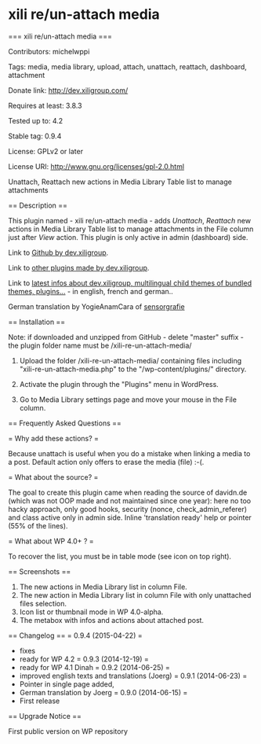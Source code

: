 xili re/un-attach media
=======================

=== xili re/un-attach media ===

Contributors: michelwppi

Tags: media, media library, upload, attach, unattach, reattach, dashboard, attachment

Donate link: http://dev.xiligroup.com/

Requires at least: 3.8.3

Tested up to: 4.2

Stable tag: 0.9.4

License: GPLv2 or later

License URI: http://www.gnu.org/licenses/gpl-2.0.html

Unattach, Reattach new actions in Media Library Table list to manage attachments

== Description ==

This plugin named - xili re/un-attach media - adds *Unattach*, *Reattach* new actions in Media Library Table list to manage attachments in the File column just after *View* action.
This plugin is only active in admin (dashboard) side.

Link to [Github by dev.xiligroup](https://github.com/dev-xiligroup/ "Other xili plugins or themes in dev").

Link to [other plugins made by dev.xiligroup](http://wordpress.org/plugins/search.php?q=xili&sort= "Other xili-plugins").

Link to [latest infos about dev.xiligroup, multilingual child themes of bundled themes, plugins...](http://2014.extend.xiligroup.org/) - in english, french and german..

German translation by YogieAnamCara of [sensorgrafie](http://www.sensorgrafie.de)

== Installation ==

Note: if downloaded and unzipped from GitHub - delete "master" suffix - the plugin folder name must be /xili-re-un-attach-media/

1. Upload the folder /xili-re-un-attach-media/ containing files including "xili-re-un-attach-media.php" to the "/wp-content/plugins/" directory.

2. Activate the plugin through the "Plugins" menu in WordPress.

3. Go to Media Library settings page and move your mouse in the File column.

== Frequently Asked Questions ==

= Why add these actions? =

Because unattach is useful when you do a mistake when linking a media to a post. Default action only offers to erase the media (file) :-(.

= What about the source? =

The goal to create this plugin came when reading the source of davidn.de (which was not OOP made and not maintained since one year): here no too hacky approach, only good hooks, security (nonce, check_admin_referer) and class active only in admin side.
Inline 'translation ready' help or pointer (55% of the lines).

= What about WP 4.0+  ? =

To recover the list, you must be in table mode (see icon on top right).

== Screenshots ==

1. The new actions in Media Library list in column File.
2. The new action in Media Library list in column File with only unattached files selection.
3. Icon list or thumbnail mode in WP 4.0-alpha.
4. The metabox with infos and actions about attached post.

== Changelog ==
= 0.9.4 (2015-04-22) =
* fixes
* ready for WP 4.2
= 0.9.3 (2014-12-19) =
* ready for WP 4.1 Dinah
= 0.9.2 (2014-06-25) =
* improved english texts and translations (Joerg)
= 0.9.1 (2014-06-23) =
* Pointer in single page added,
* German translation by Joerg
= 0.9.0 (2014-06-15) =
* First release

== Upgrade Notice ==

First public version on WP repository
